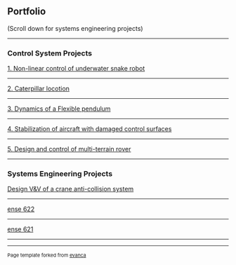 ## Portfolio
(Scroll down for systems engineering projects)

---

### Control System Projects

[1. Non-linear control of underwater snake robot](/snake_sample_page)


---
[2. Caterpillar locotion](/Caterpillar)


---
[3. Dynamics of a Flexible pendulum](/flex_pend)

---
[4. Stabilization of aircraft with damaged control surfaces](/flex_pend)

---
[5. Design and control of multi-terrain rover](/flex_pend)


---

### Systems Engineering Projects

[Design V&V of a crane anti-collision system](http://example.com/)

---
[ense 622](http://example.com/)

---
[ense 621](http://example.com/)


---




---
<p style="font-size:11px">Page template forked from <a href="https://github.com/evanca/quick-portfolio">evanca</a></p>
<!-- Remove above link if you don't want to attibute -->
